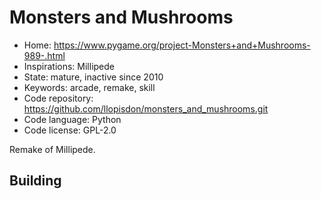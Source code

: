# Monsters and Mushrooms

- Home: https://www.pygame.org/project-Monsters+and+Mushrooms-989-.html
- Inspirations: Millipede
- State: mature, inactive since 2010
- Keywords: arcade, remake, skill
- Code repository: https://github.com/llopisdon/monsters_and_mushrooms.git
- Code language: Python
- Code license: GPL-2.0

Remake of Millipede.

## Building
